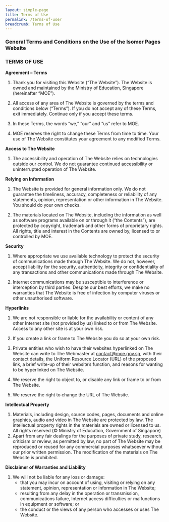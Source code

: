 ```yaml
---
layout: simple-page
title: Terms of Use
permalink: /terms-of-use/
breadcrumb: Terms of Use
---
```

### **General Terms and Conditions on the Use of the Isomer Pages Website**

### **TERMS OF USE**

**Agreement – Terms**
1. Thank you for visiting this Website (“The Website”). The Website is owned and maintained by the Ministry of Education, Singapore (hereinafter “MOE”).

2. All access of any area of The Website is governed by the terms and conditions below (“Terms”). If you do not accept any of these Terms, exit immediately. Continue only if you accept these terms.

3. In these Terms, the words “we,” “our” and “us” refer to MOE.

4. MOE reserves the right to change these Terms from time to time. Your use of The Website constitutes your agreement to any modified Terms.

**Access to The Website**

1. The accessibility and operation of The Website relies on technologies outside our control. We do not guarantee continued accessibility or uninterrupted operation of The Website.

**Relying on Information**

1. The Website is provided for general information only. We do not guarantee the timeliness, accuracy, completeness or reliability of any statements, opinion, representation or other information in The Website. You should do your own checks.

2. The materials located on The Website, including the information as well as software programs available on or through it (“the Contents”), are protected by copyright, trademark and other forms of proprietary rights. All rights, title and interest in the Contents are owned by, licensed to or controlled by MOE.

**Security**

1. Where appropriate we use available technology to protect the security of communications made through The Website. We do not, however, accept liability for the security, authenticity, integrity or confidentiality of any transactions and other communications made through The Website.

2. Internet communications may be susceptible to interference or interception by third parties. Despite our best efforts, we make no warranties that The Website is free of infection by computer viruses or other unauthorised software.

**Hyperlinks**

1. We are not responsible or liable for the availability or content of any other Internet site (not provided by us) linked to or from The Website. Access to any other site is at your own risk.

2. If you create a link or frame to The Website you do so at your own risk.

3. Private entities who wish to have their websites hyperlinked on The Website can write to The Webmaster at contact@moe.gov.sg, with their contact details, the Uniform Resource Locator (URL) of the proposed link, a brief write-up of their website’s function, and reasons for wanting to be hyperlinked on The Website.

4. We reserve the right to object to, or disable any link or frame to or from The Website.

5. We reserve the right to change the URL of The Website.

**Intellectual Property**

1. Materials, including design, source codes, pages, documents and online graphics, audio and video in The Website are protected by law. The intellectual property rights in the materials are owned or licensed to us. All rights reserved (© Ministry of Education, Government of Singapore)
2. Apart from any fair dealings for the purposes of private study, research, criticism or review, as permitted by law, no part of The Website may be reproduced or reused for any commercial purposes whatsoever without our prior written permission. The modification of the materials on The Website is prohibited.

**Disclaimer of Warranties and Liability**

1. We will not be liable for any loss or damage:
   - that you may incur on account of using, visiting or relying on any statement, opinion, representation or information in The Website;
   - resulting from any delay in the operation or transmission, communications failure, Internet access difficulties or malfunctions in equipment or software; or
   - the conduct or the views of any person who accesses or uses The Website.

